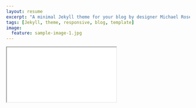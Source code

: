 ```yaml
---
layout: resume
excerpt: "A minimal Jekyll theme for your blog by designer Michael Rose."
tags: [Jekyll, theme, responsive, blog, template]
image:
  feature: sample-image-1.jpg
---
```


<iframe src="toddstoffer.github.io/resumepage"></iframe>